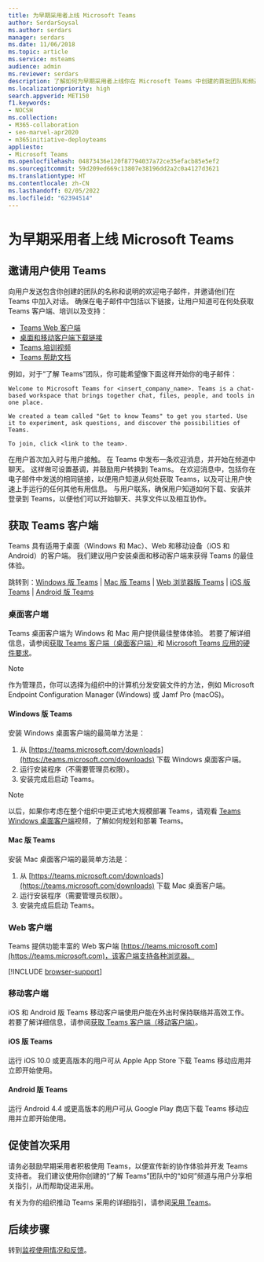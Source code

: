 ```yaml
---
title: 为早期采用者上线 Microsoft Teams
author: SerdarSoysal
ms.author: serdars
manager: serdars
ms.date: 11/06/2018
ms.topic: article
ms.service: msteams
audience: admin
ms.reviewer: serdars
description: 了解如何为早期采用者上线你在 Microsoft Teams 中创建的首批团队和频道。
ms.localizationpriority: high
search.appverid: MET150
f1.keywords:
- NOCSH
ms.collection:
- M365-collaboration
- seo-marvel-apr2020
- m365initiative-deployteams
appliesto:
- Microsoft Teams
ms.openlocfilehash: 04873436e120f87794037a72ce35efacb85e5ef2
ms.sourcegitcommit: 59d209ed669c13807e38196dd2a2c0a4127d3621
ms.translationtype: HT
ms.contentlocale: zh-CN
ms.lasthandoff: 02/05/2022
ms.locfileid: "62394514"
---
```

# <a name="onboard-early-adopters-to-microsoft-teams"></a>为早期采用者上线 Microsoft Teams

## <a name="invite-users-to-teams"></a>邀请用户使用 Teams

向用户发送包含你创建的团队的名称和说明的欢迎电子邮件，并邀请他们在 Teams 中加入对话。 确保在电子邮件中包括以下链接，让用户知道可在何处获取 Teams 客户端、培训以及支持：
- [Teams Web 客户端](https://teams.microsoft.com)
- [桌面和移动客户端下载链接](https://teams.microsoft.com/downloads)
- [Teams 培训视频](https://support.office.com/article/microsoft-teams-video-training-4f108e54-240b-4351-8084-b1089f0d21d7)
- [Teams 帮助文档](https://support.office.com/teams)

例如，对于“了解 Teams”团队，你可能希望像下面这样开始你的电子邮件：

   ```console
   Welcome to Microsoft Teams for <insert_company_name>. Teams is a chat-based workspace that brings together chat, files, people, and tools in one place. 

   We created a team called "Get to know Teams" to get you started. Use it to experiment, ask questions, and discover the possibilities of Teams. 

   To join, click <link to the team>.
   ```

在用户首次加入时与用户接触。 在 Teams 中发布一条欢迎消息，并开始在频道中聊天。 这样做可设置基调，并鼓励用户转换到 Teams。 在欢迎消息中，包括你在电子邮件中发送的相同链接，以便用户知道从何处获取 Teams，以及可让用户快速上手运行的任何其他有用信息。 与用户联系，确保用户知道如何下载、安装并登录到 Teams，以便他们可以开始聊天、共享文件以及相互协作。  

## <a name="get-teams-clients"></a>获取 Teams 客户端
Teams 具有适用于桌面（Windows 和 Mac）、Web 和移动设备（iOS 和 Android）的客户端。 我们建议用户安装桌面和移动客户端来获得 Teams 的最佳体验。 

跳转到：[Windows 版 Teams](#teams-for-windows) | [Mac 版 Teams](#teams-for-mac) | [Web 浏览器版 Teams](#web-client) | [iOS 版 Teams](#teams-for-ios) |  [Android 版 Teams](#teams-for-android)

### <a name="desktop-client"></a>桌面客户端

Teams 桌面客户端为 Windows 和 Mac 用户提供最佳整体体验。 若要了解详细信息，请参阅[获取 Teams 客户端（桌面客户端）](./get-clients.md#desktop-client)和 [Microsoft Teams 应用的硬件要求](./hardware-requirements-for-the-teams-app.md)。

> [!NOTE]
> 作为管理员，你可以选择为组织中的计算机分发安装文件的方法，例如 Microsoft Endpoint Configuration Manager (Windows) 或 Jamf Pro (macOS)。

#### <a name="teams-for-windows"></a>Windows 版 Teams 
安装 Windows 桌面客户端的最简单方法是：

1. 从 [https://teams.microsoft.com/downloads](https://teams.microsoft.com/downloads) 下载 Windows 桌面客户端。
2. 运行安装程序（不需要管理员权限）。 
3. 安装完成后启动 Teams。

> [!NOTE]
> 以后，如果你考虑在整个组织中更正式地大规模部署 Teams，请观看 [Teams Windows 桌面客户端](https://aka.ms/teams-clients)视频，了解如何规划和部署 Teams。 

#### <a name="teams-for-mac"></a>Mac 版 Teams 
安装 Mac 桌面客户端的最简单方法是：

1. 从 [https://teams.microsoft.com/downloads](https://teams.microsoft.com/downloads) 下载 Mac 桌面客户端。
2. 运行安装程序（需要管理员权限）。 
3. 安装完成后启动 Teams。

### <a name="web-client"></a>Web 客户端
Teams 提供功能丰富的 Web 客户端 [https://teams.microsoft.com](https://teams.microsoft.com)，该客户端支持各种浏览器。

[!INCLUDE [browser-support](includes/browser-support.md)]

### <a name="mobile-client"></a>移动客户端

iOS 和 Android 版 Teams 移动客户端使用户能在外出时保持联络并高效工作。 若要了解详细信息，请参阅[获取 Teams 客户端（移动客户端）](./get-clients.md#mobile-clients)。

#### <a name="teams-for-ios"></a>iOS 版 Teams 

运行 iOS 10.0 或更高版本的用户可从 Apple App Store 下载 Teams 移动应用并立即开始使用。  

#### <a name="teams-for-android"></a>Android 版 Teams 
运行 Android 4.4 或更高版本的用户可从 Google Play 商店下载 Teams 移动应用并立即开始使用。  

## <a name="drive-initial-adoption"></a>促使首次采用

请务必鼓励早期采用者积极使用 Teams，以便宣传新的协作体验并开发 Teams 支持者。 我们建议使用你创建的“了解 Teams”团队中的“如何”频道与用户分享相关指引，从而帮助促进采用。 

有关为你的组织推动 Teams 采用的详细指引，请参阅[采用 Teams](adopt-microsoft-teams-landing-page.md)。

## <a name="next-steps"></a>后续步骤
转到[监视使用情况和反馈](get-started-with-teams-monitor-usage-and-feedback.md)。